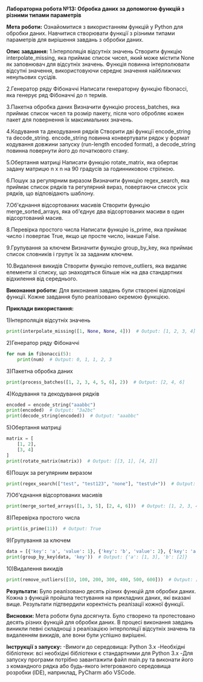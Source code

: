 **Лабораторна робота №13: Обробка даних за допомогою функцій з різними типами параметрів**

**Мета роботи:**
Ознайомитися з використанням функцій у Python для обробки даних. Навчитися створювати функції з різними типами параметрів для вирішення завдань з обробки даних.



**Опис завдання:**
1.Інтерполяція відсутніх значень
Створити функцію interpolate_missing, яка приймає список чисел, який може містити None як заповнювач для відсутніх значень. Функція повинна інтерполювати відсутні значення, використовуючи середнє значення найближчих ненульових сусідів.

2.Генератор ряду Фібоначчі
Написати генераторну функцію fibonacci, яка генерує ряд Фібоначчі до n термів.

3.Пакетна обробка даних
Визначити функцію process_batches, яка приймає список чисел та розмір пакету, після чого обробляє кожен пакет для повернення їх максимальних значень.

4.Кодування та декодування рядків
Створити дві функції encode_string та decode_string. encode_string повинна конвертувати рядок у формат кодування довжини запуску (run-length encoded format), а decode_string повинна повернути його до початкового стану.

5.Обертання матриці
Написати функцію rotate_matrix, яка обертає задану матрицю n x n на 90 градусів за годинниковою стрілкою.

6.Пошук за регулярним виразом
Визначити функцію regex_search, яка приймає список рядків та регулярний вираз, повертаючи список усіх рядків, що відповідають шаблону.

7.Об'єднання відсортованих масивів
Створити функцію merge_sorted_arrays, яка об'єднує два відсортованих масиви в один відсортований масив.

8.Перевірка простого числа
Написати функцію is_prime, яка приймає число і повертає True, якщо це просте число, інакше False.

9.Групування за ключем
Визначити функцію group_by_key, яка приймає список словників і групує їх за заданим ключем.

10.Видалення викидів
Створити функцію remove_outliers, яка видаляє елементи зі списку, що знаходяться більше ніж на два стандартних відхилення від середнього.



**Виконання роботи:**
Для виконання завдань були створені відповідні функції. Кожне завдання було реалізовано окремою функцією.

**Приклади використання:**

1)Інтерполяція відсутніх значень
```python
print(interpolate_missing([1, None, None, 4]))  # Output: [1, 2, 3, 4]
```
2)Генератор ряду Фібоначчі
```python
for num in fibonacci(5):
    print(num)  # Output: 0, 1, 1, 2, 3
```
3)Пакетна обробка даних
```python
print(process_batches([1, 2, 3, 4, 5, 6], 2))  # Output: [2, 4, 6]
```
4)Кодування та декодування рядків
```python
encoded = encode_string("aaabbc")
print(encoded)  # Output: "3a2bc"
print(decode_string(encoded))  # Output: "aaabbc"
```
5)Обертання матриці
```python
matrix = [
    [1, 2],
    [3, 4]
]
print(rotate_matrix(matrix))  # Output: [[3, 1], [4, 2]]
```
6)Пошук за регулярним виразом
```python
print(regex_search(["test", "test123", "none"], "test\d+"))  # Output: ["test123"]
```
7)Об'єднання відсортованих масивів
```python
print(merge_sorted_arrays([1, 3, 5], [2, 4, 6]))  # Output: [1, 2, 3, 4, 5, 6]
```
8)Перевірка простого числа
```python
print(is_prime(11))  # Output: True
```
9)Групування за ключем
```python
data = [{'key': 'a', 'value': 1}, {'key': 'b', 'value': 2}, {'key': 'a', 'value': 3}]
print(group_by_key(data, 'key'))  # Output: {'a': [1, 3], 'b': [2]}
```
10)Видалення викидів
```python
print(remove_outliers([10, 100, 200, 300, 400, 500, 600]))  # Output: [100, 200, 300, 400, 500]
```


**Результати:**
Було реалізовано десять різних функцій для обробки даних. Кожна з функцій пройшла тестування на прикладних даних, які вказані вище. Результати підтвердили коректність реалізації кожної функції.

**Висновки:**
Мета роботи була досягнута. Було створено та протестовано десять різних функцій для обробки даних. В процесі виконання завдань виникли певні складнощі з реалізацією інтерполяції відсутніх значень та видаленням викидів, але вони були успішно вирішені.

**Інструкції з запуску:**
-Вимоги до середовища: Python 3.x
-Необхідні бібліотеки: всі необхідні бібліотеки є стандартними для Python 3.x
-Для запуску програми потрібно завантажити файл main.py та виконати його з командного рядка або будь-якого інтегрованого середовища розробки (IDE), наприклад, PyCharm або VSCode.
